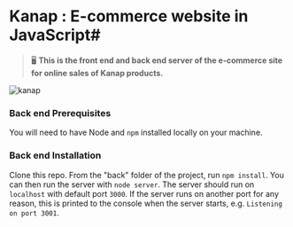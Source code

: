 # Kanap : E-commerce website in JavaScript#

> 🖥️ **This is the front end and back end server of the e-commerce site for online sales of Kanap products.**

![kanap](https://drive.google.com/file/d/1hJMoRvau0HObFPS3RwnMIB0XgyQ9y0_Z/view?usp=drive_link)
### Back end Prerequisites ###

You will need to have Node and `npm` installed locally on your machine.

### Back end Installation ###

Clone this repo. From the "back" folder of the project, run `npm install`. You 
can then run the server with `node server`. 
The server should run on `localhost` with default port `3000`. If the
server runs on another port for any reason, this is printed to the
console when the server starts, e.g. `Listening on port 3001`.
